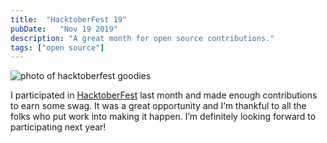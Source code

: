 ```yaml
---
title:  "HacktoberFest 19"
pubDate:   "Nov 19 2019"
description: "A great month for open source contributions."
tags: ["open source"]
---
```


![photo of hacktoberfest goodies](/images/blog-hacktober_fest.jpg)

I participated in [HacktoberFest](https://hacktoberfest.digitalocean.com/) last month and made enough contributions to earn some swag. It was a great opportunity and I’m thankful to all the folks who put work into making it happen. I’m definitely looking forward to participating next year! 
